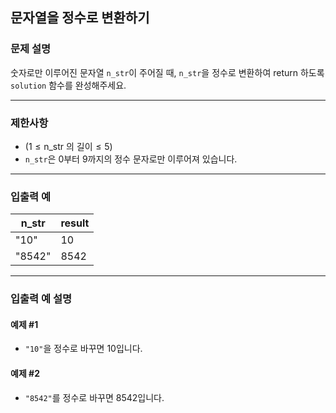 ## 문자열을 정수로 변환하기

### 문제 설명
숫자로만 이루어진 문자열 `n_str`이 주어질 때, `n_str`을 정수로 변환하여 return 하도록 `solution` 함수를 완성해주세요.

---

### 제한사항
- $( 1 \leq \text{n_str 의 길이} \leq 5 )$
- `n_str`은 0부터 9까지의 정수 문자로만 이루어져 있습니다.

---

### 입출력 예

| n_str   | result |
|---------|--------|
| "10"    | 10     |
| "8542"  | 8542   |

---

### 입출력 예 설명

#### 예제 #1
- `"10"`을 정수로 바꾸면 10입니다.

#### 예제 #2
- `"8542"`를 정수로 바꾸면 8542입니다.